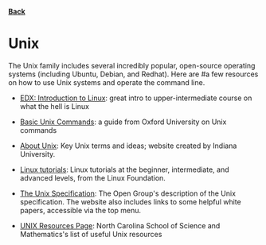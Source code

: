 [**Back**](/README.md/)

# Unix

The Unix family includes several incredibly popular, open-source operating systems (including Ubuntu, Debian, and Redhat).
Here are #a few resources on how to use Unix systems and operate the command line.

- [EDX: Introduction to Linux](https://www.edx.org/course/introduction-to-linux): great intro to upper-intermediate course on what the hell is Linux

- [Basic Unix Commands](https://www.maths.ox.ac.uk/system/files/legacy/2356/basic-unix.pdf): a guide from Oxford University on Unix commands

- [About Unix](https://kb.iu.edu/d/agat): Key Unix terms and ideas; website created by Indiana University. 

- [Linux tutorials](https://www.linux.org/forums/#linux-tutorials.122): Linux tutorials at the beginner, intermediate, and advanced levels, from the Linux Foundation. 
 
- [The Unix Specification](https://unix.org/what_is_unix/): The Open Group's description of the Unix specification. The website also includes links to some helpful white papers, accessible via the top menu. 

- [UNIX Resources Page](https://faculty.ncssm.edu/~morrison/resources/unixResources/): North Carolina School of Science and Mathematics's list of useful Unix resources
